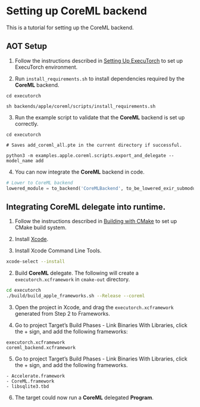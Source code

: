 # Setting up CoreML backend

This is a tutorial for setting up the CoreML backend.

## AOT Setup

1. Follow the instructions described in [Setting Up ExecuTorch](/docs/source/getting-started-setup.md) to set up ExecuTorch environment.

2. Run `install_requirements.sh` to install dependencies required by the **CoreML** backend.

```
cd executorch

sh backends/apple/coreml/scripts/install_requirements.sh   

``` 

3. Run the example script to validate that the **CoreML** backend is set up correctly. 

```
cd executorch

# Saves add_coreml_all.pte in the current directory if successful.

python3 -m examples.apple.coreml.scripts.export_and_delegate --model_name add 

```

4. You can now integrate the **CoreML** backend in code.

```python
# Lower to CoreML backend
lowered_module = to_backend('CoreMLBackend', to_be_lowered_exir_submodule, [])
```


## Integrating CoreML delegate into runtime.

1. Follow the instructions described in [Building with CMake](/docs/source/runtime-build-and-cross-compilation.md#building-with-cmake) to set up CMake build system.

2. Install [Xcode](https://developer.apple.com/xcode/).

3. Install Xcode Command Line Tools.

```bash
xcode-select --install
```

2. Build **CoreML** delegate. The following will create a `executorch.xcframework` in `cmake-out` directory.

```bash
cd executorch
./build/build_apple_frameworks.sh --Release --coreml
```
3. Open the project in Xcode, and drag the `executorch.xcframework` generated from Step 2 to Frameworks.

4. Go to project Target’s Build Phases -  Link Binaries With Libraries, click the + sign, and add the following frameworks:

```
executorch.xcframework
coreml_backend.xcframework
```

5. Go to project Target’s Build Phases -  Link Binaries With Libraries, click the + sign, and add the following frameworks.
```
- Accelerate.framework
- CoreML.framework
- libsqlite3.tbd
``` 

6. The target could now run a **CoreML** delegated **Program**. 

